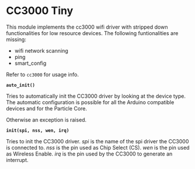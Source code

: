 # CC3000 Tiny

This module implements the cc3000 wifi driver with stripped down functionalities for low resource devices. The following funtionalities are missing:


* wifi network scanning
* ping
* smart_config

Refer to `cc3000` for usage info.


**`auto_init()`**

Tries to automatically init the CC3000 driver by looking at the device type. The automatic configuration is possible for all the Arduino compatible devices and for the Particle Core.

Otherwise an exception is raised.


**`init(spi, nss, wen, irq)`**

Tries to init the CC3000 driver. *spi* is the name of the spi driver the CC3000 is connected to. *nss* is the pin used as Chip Select (CS). *wen* is the pin used as Wireless Enable. *irq* is the pin used by the CC3000 to generate an interrupt.

